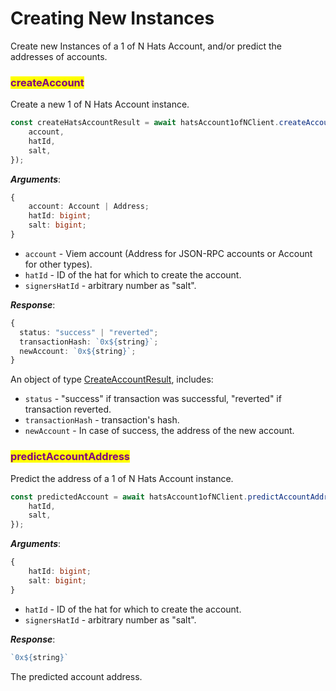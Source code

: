# Creating New Instances

Create new Instances of a 1 of N Hats Account, and/or predict the addresses of accounts.

### <mark style="color:purple;">createAccount</mark>

Create a new 1 of N Hats Account instance.

```typescript
const createHatsAccountResult = await hatsAccount1ofNClient.createAccount({
    account,
    hatId,
    salt,
});
```

_**Arguments**_:

```typescript
{
    account: Account | Address;
    hatId: bigint;
    salt: bigint;
}
```

* `account` - Viem account (Address for JSON-RPC accounts or Account for other types).
* `hatId` - ID of the hat for which to create the account.
* `signersHatId` - arbitrary number as "salt".

_**Response**_:

```typescript
{
  status: "success" | "reverted";
  transactionHash: `0x${string}`;
  newAccount: `0x${string}`;
}
```

An object of type [CreateAccountResult](types.md#createaccountresult), includes:

* `status` - "success" if transaction was successful, "reverted" if transaction reverted.
* `transactionHash` - transaction's hash.
* `newAccount` - In case of success, the address of the new account.

### <mark style="color:purple;">predictAccountAddress</mark>

Predict the address of a 1 of N Hats Account instance.

```typescript
const predictedAccount = await hatsAccount1ofNClient.predictAccountAddress({
    hatId,
    salt,
});
```

_**Arguments**_:

```typescript
{
    hatId: bigint;
    salt: bigint;
}
```

* `hatId` - ID of the hat for which to create the account.
* `signersHatId` - arbitrary number as "salt".

_**Response**_:

```typescript
`0x${string}`
```

The predicted account address.
